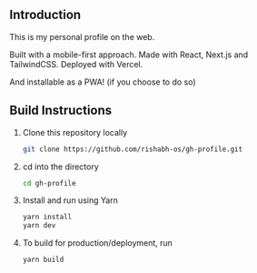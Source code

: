 ## Introduction

This is my personal profile on the web.

Built with a mobile-first approach. Made with React, Next.js and TailwindCSS. Deployed with Vercel.

And installable as a PWA! (if you choose to do so)

## Build Instructions

1. Clone this repository locally
    ```bash
    git clone https://github.com/rishabh-os/gh-profile.git
    ```
2. cd into the directory
    ```bash
    cd gh-profile
    ```

3. Install and run using Yarn
    ```bash
    yarn install
    yarn dev
    ```
4. To build for production/deployment, run
    ```bash
    yarn build
    ```
